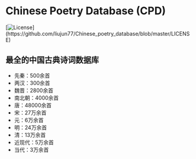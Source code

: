 # Chinese Poetry Database (CPD)
[![License](https://img.shields.io/badge/license-CC--BY--4.0-blue.svg?)](https://github.com/liujun77/Chinese_poetry_database/blob/master/LICENSE)
## 最全的中国古典诗词数据库
* 先秦：500余首
* 两汉：300余首
* 魏晋：2800余首
* 南北朝：4000余首
* 唐：48000余首
* 宋：27万余首
* 元：6万余首
* 明：24万余首
* 清：13万余首
* 近现代：5万余首
* 当代：3万余首

